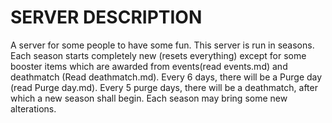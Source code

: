# SERVER DESCRIPTION

A server for some people to have some fun.
This server is run in seasons. Each season starts completely new (resets everything) except for some booster items which are awarded from events(read events.md) and deathmatch (Read deathmatch.md). Every 6 days, there will be a Purge day (read Purge day.md). Every 5 purge days, there will be a deathmatch, after which a new season shall begin.
Each season may bring some new alterations.
